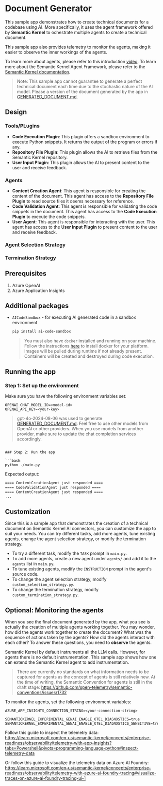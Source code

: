 # Document Generator

This sample app demonstrates how to create technical documents for a codebase using AI. More specifically, it uses the agent framework offered by **Semantic Kernel** to ochestrate multiple agents to create a technical document.

This sample app also provides telemetry to monitor the agents, making it easier to observe the inner workings of the agents.

To learn more about agents, please refer to this introduction [video](https://learn.microsoft.com/en-us/shows/generative-ai-for-beginners/ai-agents-generative-ai-for-beginners).
To learn more about the Semantic Kernel Agent Framework, please refer to the [Semantic Kernel documentation](https://learn.microsoft.com/en-us/semantic-kernel/frameworks/agent/agent-architecture?pivots=programming-language-python).

> Note: This sample app cannot guarantee to generate a perfect technical document each time due to the stochastic nature of the AI model. Please a version of the document generated by the app in [GENERATED_DOCUMENT.md](GENERATED_DOCUMENT.md).

## Design

### Tools/PLugins

- **Code Execution Plugin**: This plugin offers a sandbox environment to execute Python snippets. It returns the output of the program or errors if any.
- **Repository File Plugin**: This plugin allows the AI to retrieve files from the Semantic Kernel repository.
- **User Input Plugin**: This plugin allows the AI to present content to the user and receive feedback.

### Agents

- **Content Creation Agent**: This agent is responsible for creating the content of the document. This agent has access to the **Repository File Plugin** to read source files it deems necessary for reference.
- **Code Validation Agent**: This agent is responsible for validating the code snippets in the document. This agent has access to the **Code Execution Plugin** to execute the code snippets.
- **User Agent**: This agent is responsible for interacting with the user. This agent has access to the **User Input Plugin** to present content to the user and receive feedback.

### Agent Selection Strategy

### Termination Strategy

## Prerequisites

1. Azure OpenAI
2. Azure Application Insights

## Additional packages

- `AICodeSandbox` - for executing AI generated code in a sandbox environment

    ```bash
    pip install ai-code-sandbox
    ```

    > You must also have `docker` installed and running on your machine. Follow the instructions [here](https://docs.docker.com/get-started/introduction/get-docker-desktop/) to install docker for your platform. Images will be pulled during runtime if not already present. Containers will be created and destroyed during code execution.

## Running the app

### Step 1: Set up the environment

Make sure you have the following environment variables set:

```env
OPENAI_CHAT_MODEL_ID=<model-id>
OPENAI_API_KEY=<your-key>
```

> gpt-4o-2024-08-06 was used to generate [GENERATED_DOCUMENT.md](GENERATED_DOCUMENT.md).
> Feel free to use other models from OpenAI or other providers. When you use models from another provider, make sure to update the chat completion services accordingly.

```env

### Step 2: Run the app

```bash
python ./main.py
```

Expected output:

```bash
==== ContentCreationAgent just responded ====
==== CodeValidationAgent just responded ====
==== ContentCreationAgent just responded ====
...
```

## Customization

Since this is a sample app that demonstrates the creation of a technical document on Semantic Kernel AI connectors, you can customize the app to suit your needs. You can try different tasks, add more agents, tune existing agents, change the agent selection strategy, or modify the termination strategy.

- To try a different task, modify the `TASK` prompt in `main.py`.
- To add more agents, create a new agent under `agents/` and add it to the `agents` list in `main.py`.
- To tune existing agents, modify the `INSTRUCTION` prompt in the agent's source code.
- To change the agent selection strategy, modify `custom_selection_strategy.py`.
- To change the termination strategy, modify `custom_termination_strategy.py`.

## Optional: Monitoring the agents

When you see the final document generated by the app, what you see is actually the creation of multiple agents working together. You may wonder, how did the agents work together to create the document? What was the sequence of actions taken by the agents? How did the agents interact with each other? To answer these questions, you need to **observe** the agents.

Semantic Kernel by default instruments all the LLM calls. However, for agents there is no default instrumentation. This sample app shows how one can extend the Semantic Kernel agent to add instrumentation.

> There are currently no standards on what information needs to be captured for agents as the concept of agents is still relatively new. At the time of writing, the Semantic Convention for agents is still in the draft stage: <https://github.com/open-telemetry/semantic-conventions/issues/1732>

To monitor the agents, set the following environment variables:

```env
AZURE_APP_INSIGHTS_CONNECTION_STRING=<your-connection-string>

SEMANTICKERNEL_EXPERIMENTAL_GENAI_ENABLE_OTEL_DIAGNOSTICS=true
SEMANTICKERNEL_EXPERIMENTAL_GENAI_ENABLE_OTEL_DIAGNOSTICS_SENSITIVE=true
```

Follow this guide to inspect the telemetry data: <https://learn.microsoft.com/en-us/semantic-kernel/concepts/enterprise-readiness/observability/telemetry-with-app-insights?tabs=Powershell&pivots=programming-language-python#inspect-telemetry-data>

Or follow this guide to visualize the telemetry data on Azure AI Foundry: <https://learn.microsoft.com/en-us/semantic-kernel/concepts/enterprise-readiness/observability/telemetry-with-azure-ai-foundry-tracing#visualize-traces-on-azure-ai-foundry-tracing-ui-1>
